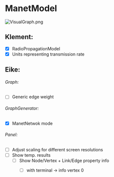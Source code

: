 # ManetModel

![VisualGraph.png](https://github.com/eikeviehmann/ManetModel/blob/master/VisualGraph.png?raw=true)

## Klement:
- [x] RadioPropagationModel 
- [x] Units representing transmission rate
 
## Eike: 

###### Graph:
- [ ] Generic edge weight

###### GraphGenerator:
- [x] ManetNetwok mode

###### Panel:
- [ ] Adjust scaling for different screen resolutions
- [ ] Show temp. results 
  - [ ] Show Node/Vertex + Link/Edge property info 
    - [ ] with terminal -> info vertex 0



